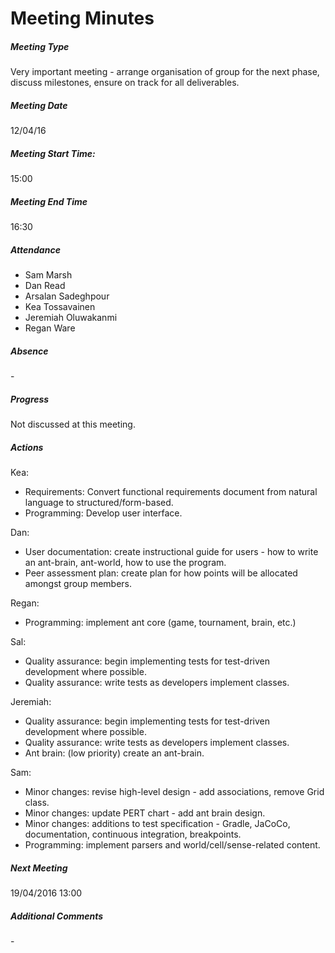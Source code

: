 # Meeting Minutes

##### Meeting Type

Very important meeting - arrange organisation of group for the next phase, discuss milestones, ensure on track for all deliverables.

##### Meeting Date

12/04/16

##### Meeting Start Time:

15:00

##### Meeting End Time

16:30

##### Attendance

- Sam Marsh
- Dan Read
- Arsalan Sadeghpour
- Kea Tossavainen
- Jeremiah Oluwakanmi
- Regan Ware

##### Absence

\-

##### Progress

Not discussed at this meeting.

##### Actions

Kea: 

- Requirements: Convert functional requirements document from natural language to structured/form-based.
- Programming: Develop user interface.

Dan:

- User documentation: create instructional guide for users - how to write an ant-brain, ant-world, how to use the program.
- Peer assessment plan: create plan for how points will be allocated amongst group members.

Regan:

- Programming: implement ant core (game, tournament, brain, etc.)

Sal:

- Quality assurance: begin implementing tests for test-driven development where possible.
- Quality assurance: write tests as developers implement classes.

Jeremiah:

- Quality assurance: begin implementing tests for test-driven development where possible.  
- Quality assurance: write tests as developers implement classes.
- Ant brain: (low priority) create an ant-brain.

Sam:

- Minor changes: revise high-level design - add associations, remove Grid class.
- Minor changes: update PERT chart - add ant brain design.
- Minor changes: additions to test specification - Gradle, JaCoCo, documentation, continuous integration, breakpoints.
- Programming: implement parsers and world/cell/sense-related content.

##### Next Meeting

19/04/2016 13:00

##### Additional Comments

\-
